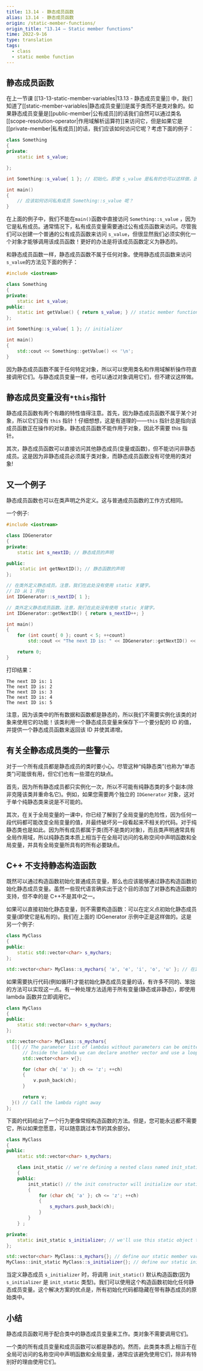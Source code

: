 ```yaml
---
title: 13.14 - 静态成员函数
alias: 13.14 - 静态成员函数
origin: /static-member-functions/
origin_title: "13.14 — Static member functions"
time: 2022-9-16
type: translation
tags:
  - class
  - static membe function
---
```


## 静态成员函数

在上一节课 [[13-13-static-member-variables|13.13 - 静态成员变量]] 中，我们知道了[[static-member-variables|静态成员变量]]是属于类而不是类对象的。如果静态成员变量是[[public-member|公有成员]]的话我们自然可以通过类名[[scope-resolution-operator|作用域解析运算符]]来访问它，但是如果它是[[private-member|私有成员]]的话，我们应该如何访问它呢？考虑下面的例子：

```cpp
class Something
{
private:
    static int s_value;

};

int Something::s_value{ 1 }; // 初始化。即使 s_value 是私有的也可以这样做，因为此处是在“定义”

int main()
{
    // 应该如何访问私有成员 Something::s_value 呢？
}
```

在上面的例子中，我们不能在`main()`函数中直接访问 `Something::s_value` ，因为它是私有成员。通常情况下，私有成员变量需要通过公有成员函数来访问。尽管我们可以创建一个普通的公有成员函数来访问 `s_value`，但很显然我们必须实例化一个对象才能够调用该成员函数！更好的办法是将该成员函数定义为静态的。

和静态成员函数一样，静态成员函数不属于任何对象。使用静态成员函数来访问`s_value`的方法见下面的例子：

```cpp
#include <iostream>

class Something
{
private:
    static int s_value;
public:
    static int getValue() { return s_value; } // static member function
};

int Something::s_value{ 1 }; // initializer

int main()
{
    std::cout << Something::getValue() << '\n';
}
```

因为静态成员函数不属于任何特定对象，所以可以使用类名和作用域解析操作符直接调用它们。与静态成员变量一样，也可以通过对象调用它们，但不建议这样做。

## 静态成员变量没有`*this`指针

静态成员函数有两个有趣的特性值得注意。首先，因为静态成员函数不属于某个对象，所以它们没有 `this` 指针！仔细想想，这是有道理的——`this` 指针总是指向该成员函数正在操作的对象。静态成员函数不能作用于对象，因此不需要 this 指针。

其次，静态成员函数可以直接访问其他静态成员(变量或函数)，但不能访问非静态成员。这是因为非静态成员必须属于类对象，而静态成员函数没有可使用的类对象!

## 又一个例子

静态成员函数也可以在类声明之外定义。这与普通成员函数的工作方式相同。

一个例子:

```cpp
#include <iostream>

class IDGenerator
{
private:
    static int s_nextID; // 静态成员的声明

public:
     static int getNextID(); // 静态函数的声明
};

// 在类外定义静态成员。注意，我们在此处没有使用 static 关键字。
// ID 从 1 开始
int IDGenerator::s_nextID{ 1 };

// 类外定义静态成员函数。注意，我们在此处没有使用 static 关键字。
int IDGenerator::getNextID() { return s_nextID++; }

int main()
{
    for (int count{ 0 }; count < 5; ++count)
        std::cout << "The next ID is: " << IDGenerator::getNextID() << '\n';

    return 0;
}
```

打印结果：

```
The next ID is: 1
The next ID is: 2
The next ID is: 3
The next ID is: 4
The next ID is: 5
```

注意，因为该类中的所有数据和函数都是静态的，所以我们不需要实例化该类的对象来使用它的功能！该类利用一个静态成员变量来保存下一个要分配的 ID 的值，并提供一个静态成员函数来返回该 ID 并使其递增。

## 有关全静态成员类的一些警示

对于一个所有成员都是静态成员的类时要小心。尽管这种“纯静态类”(也称为“单态类”)可能很有用，但它们也有一些潜在的缺点。

首先，因为所有静态成员都只实例化一次，所以不可能有纯静态类的多个副本(除非克隆该类并重命名它)。例如，如果您需要两个独立的 `IDGenerator` 对象，这对于单个纯静态类来说是不可能的。

其次，在关于全局变量的一课中，你已经了解到了全局变量的危险性，因为任何一段代码都可能改变全局变量的值，并最终破坏另一段看起来不相关的代码。对于纯静态类也是如此。因为所有成员都属于类(而不是类的对象)，而且类声明通常具有全局作用域，所以纯静态类本质上相当于在全局可访问的名称空间中声明函数和全局变量，并具有全局变量所具有的所有必要缺点。

## C++ 不支持静态构造函数

既然可以通过构造函数初始化普通成员变量，那么也应该能够通过静态构造函数初始化静态成员变量。虽然一些现代语言确实出于这个目的添加了对静态构造函数的支持，但不幸的是 C++不是其中之一。

如果可以直接初始化静态变量，则不需要构造函数：可以在定义点初始化静态成员变量(即使它是私有的)。我们在上面的 IDGenerator 示例中正是这样做的。这是另一个例子:

```cpp
class MyClass
{
public:
	static std::vector<char> s_mychars;
};

std::vector<char> MyClass::s_mychars{ 'a', 'e', 'i', 'o', 'u' }; // 在定义时初始化静态变量
```

如果需要执行代码(例如循环)才能初始化静态成员变量的话，有许多不同的、笨拙的方法可以实现这一点。有一种处理方法适用于所有变量(静态或非静态)，即使用 lambda 函数并立即调用它。

```cpp
class MyClass
{
public:
    static std::vector<char> s_mychars;
};

std::vector<char> MyClass::s_mychars{
  []{ // The parameter list of lambdas without parameters can be omitted.
      // Inside the lambda we can declare another vector and use a loop.
      std::vector<char> v{};

      for (char ch{ 'a' }; ch <= 'z'; ++ch)
      {
          v.push_back(ch);
      }

      return v;
  }() // Call the lambda right away
};
```

下面的代码给出了一个行为更像常规构造函数的方法。但是，您可能永远都不需要它，所以如果您愿意，可以随意跳过本节的其余部分。

```cpp
class MyClass
{
public:
	static std::vector<char> s_mychars;

	class init_static // we're defining a nested class named init_static
	{
	public:
		init_static() // the init constructor will initialize our static variable
		{
			for (char ch{ 'a' }; ch <= 'z'; ++ch)
			{
				s_mychars.push_back(ch);
			}
		}
	} ;

private:
	static init_static s_initializer; // we'll use this static object to ensure the init_static constructor is called
};

std::vector<char> MyClass::s_mychars{}; // define our static member variable
MyClass::init_static MyClass::s_initializer{}; // define our static initializer, which will call the init_static constructor, which will initialize s_mychars
```

当定义静态成员 `s_initializer` 时，将调用 `init_static()` 默认构造函数(因为 `s_initializer` 是 `init_static` 类型)。我们可以使用这个构造函数初始化任何静态成员变量。这个解决方案的优点是，所有初始化代码都隐藏在带有静态成员的原始类中。

## 小结

静态成员函数可用于配合类中的静态成员变量来工作。类对象不需要调用它们。

一个类的所有成员变量和成员函数可以都是静态的。然而，此类类本质上相当于在全局可访问的名称空间中声明函数和全局变量，通常应该避免使用它们，除非有特别好的理由使用它们。
